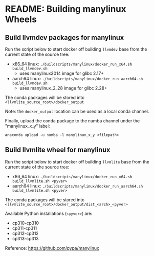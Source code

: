 # README: Building manylinux Wheels


## Build llvmdev packages for manylinux

Run the script below to start docker off building `llvmdev` base from the current state of the source tree:

- x86_64 linux: `./buildscripts/manylinux/docker_run_x64.sh build_llvmdev.sh`
    - uses manylinux2014 image for glibc 2.17+
- aarch64 linux: `./buildscripts/manylinux/docker_run_aarch64.sh build_llvmdev.sh`
    - uses manylinux_2_28 image for glibc 2.28+

The conda packages will be stored into `<llvmlite_source_root>/docker_output`

Note: the `docker_output` location can be used as a local conda channel.

Finally, upload the conda package to the numba channel under the "manylinux_x_y" label:

`anaconda upload -u numba -l manylinux_x_y <filepath>`


## Build llvmlite wheel for manylinux

Run the script below to start docker off building `llvmlite` base from the current state of the source tree:

- x86_64 linux: `./buildscripts/manylinux/docker_run_x64.sh build_llvmlite.sh <pyver>`
- aarch64 linux: `./buildscripts/manylinux/docker_run_aarch64.sh build_llvmlite.sh <pyver>`

The conda packages will be stored into `<llvmlite_source_root>/docker_output/dist_<arch>_<pyver>`

Available Python installations (`<pyver>`) are:

- cp310-cp310
- cp311-cp311
- cp312-cp312
- cp313-cp313


Reference: https://github.com/pypa/manylinux
